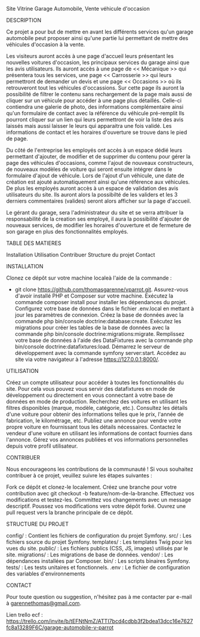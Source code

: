Site Vitrine Garage Automobile, Vente véhicule d'occasion


DESCRIPTION

Ce projet a pour but de mettre en avant les différents services qu'un garage automobile peut proposer ainsi qu'une partie lui permettant de mettre des véhicules d'occasion à la vente.

Les visiteurs auront accès à une page d'accueil leurs présentant les nouvelles voitures d'occasion, les principaux services du garage ainsi que les avis utilisateurs.
Ils auront accès à une page de << Mécanique >> qui présentera tous les services, une page << Carrosserie >> qui leurs permettront de demander un devis et une page << Occasions >> où ils retrouveront tout les véhicules d'occassions.
Sur cette page ils auront la possibilité de filtrer le contenu sans rechargement de la page mais aussi de cliquer sur un véhicule pour accéder à une page plus détaillés.
Celle-ci contiendra une galerie de photo, des informations complémentaire ainsi qu'un formulaire de contact avec la référence du véhicule pré-remplit 
Ils pourront cliquer sur un lien qui leurs permettront de voir la liste des avis laissés mais aussi laisser le leurs qui apparaitra une fois validé.
Les informations de contact et les horaires d'ouverture se trouve dans le pied de page.

Du côté de l'entreprise les employés ont accès à un espace dédié leurs permettant d'ajouter, de modifier et de supprimer du contenu pour gérer la page des véhicules d'occasions, comme l'ajout de nouveaux constructeurs, de nouveaux modèles de voiture qui seront ensuite intégrer dans le formulaire d'ajout de véhicule.
Lors de l'ajout d'un véhicule, une date de création est ajouté automatiquement ainsi qu'une référence aux véhicules.
De plus les employés auront accès à un espace de validation des avis utilisateurs du site. Ils auront alors la possibilté de les validers et les 3 derniers commentaires (valides) seront alors afficher sur la page d'accueil.

Le gérant du garage, sera l'administrateur du site et se verra attribuer la responsabilité de la creation ses employé, il aura la possibilité d'ajouter de nouveaux services, de modifier les horaires d'ouverture et de fermeture de son garage en plus des fonctionnalités employés.


TABLE DES MATIERES

Installation
Utilisation
Contribuer
Structure du projet
Contact


INSTALLATION

Clonez ce dépôt sur votre machine localeà l'aide de la commande : 
- git clone https://github.com/thomasgarenne/vparrot.git.
Assurez-vous d'avoir installé PHP et Composer sur votre machine.
Exécutez la commande composer install pour installer les dépendances du projet.
Configurez votre base de données dans le fichier .env.local en mettant à jour les paramètres de connexion.
Créez la base de données avec la commande php bin/console doctrine:database:create.
Exécutez les migrations pour créer les tables de la base de données avec la commande php bin/console doctrine:migrations:migrate.
Remplissez votre base de données à l'aide des DataFixtures avec la commande php bin/console doctrine:datafixtures:load.
Démarrez le serveur de développement avec la commande symfony server:start.
Accédez au site via votre navigateur à l'adresse https://127.0.0.1:8000/.


UTILISATION

Créez un compte utilisateur pour accéder à toutes les fonctionnalités du site.
Pour cela vous pouvez vous servir des datafixtures en mode de développement ou directement en vous connectant à votre base de données en mode de production.
Recherchez des voitures en utilisant les filtres disponibles (marque, modèle, catégorie, etc.).
Consultez les détails d'une voiture pour obtenir des informations telles que le prix, l'année de fabrication, le kilométrage, etc.
Publiez une annonce pour vendre votre propre voiture en fournissant tous les détails nécessaires.
Contactez le vendeur d'une voiture en utilisant les informations de contact fournies dans l'annonce.
Gérez vos annonces publiées et vos informations personnelles depuis votre profil utilisateur.


CONTRIBUER

Nous encourageons les contributions de la communauté ! Si vous souhaitez contribuer à ce projet, veuillez suivre les étapes suivantes :

Fork ce dépôt et clonez-le localement.
Créez une branche pour votre contribution avec git checkout -b feature/nom-de-la-branche.
Effectuez vos modifications et testez-les.
Committez vos changements avec un message descriptif.
Poussez vos modifications vers votre dépôt forké.
Ouvrez une pull request vers la branche principale de ce dépôt.


STRUCTURE DU PROJET

config/ : Contient les fichiers de configuration du projet Symfony.
src/ : Les fichiers source du projet Symfony.
templates/ : Les templates Twig pour les vues du site.
public/ : Les fichiers publics (CSS, JS, images) utilisés par le site.
migrations/ : Les migrations de base de données.
vendor/ : Les dépendances installées par Composer.
bin/ : Les scripts binaires Symfony.
tests/ : Les tests unitaires et fonctionnels.
.env : Le fichier de configuration des variables d'environnements


CONTACT

Pour toute question ou suggestion, n'hésitez pas à me contacter par e-mail à garennethomas@gmail.com.

Lien trello ecf :
https://trello.com/invite/b/tEFNtNmZ/ATTI7bcd4cdbb3f2bdea13dcc16e7627fc8a13289F6C/garage-automobile-v-parrot